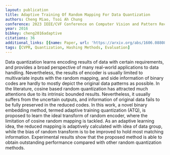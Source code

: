 ```yaml
---
layout: publication
title: Adaptive Training Of Random Mapping For Data Quantization
authors: Cheng Miao, Tsoi Ah Chung
conference: 2023 IEEE/CVF Conference on Computer Vision and Pattern Recognition (CVPR)
year: 2016
bibkey: cheng2016adaptive
citations: 36
additional_links: [{name: Paper, url: 'https://arxiv.org/abs/1606.08808'}]
tags: [CVPR, Quantization, Hashing Methods, Evaluation]
---
```

Data quantization learns encoding results of data with certain requirements,
and provides a broad perspective of many real-world applications to data
handling. Nevertheless, the results of encoder is usually limited to
multivariate inputs with the random mapping, and side information of binary
codes are hardly to mostly depict the original data patterns as possible. In
the literature, cosine based random quantization has attracted much attentions
due to its intrinsic bounded results. Nevertheless, it usually suffers from the
uncertain outputs, and information of original data fails to be fully preserved
in the reduced codes. In this work, a novel binary embedding method, termed
adaptive training quantization (ATQ), is proposed to learn the ideal transform
of random encoder, where the limitation of cosine random mapping is tackled. As
an adaptive learning idea, the reduced mapping is adaptively calculated with
idea of data group, while the bias of random transform is to be improved to
hold most matching information. Experimental results show that the proposed
method is able to obtain outstanding performance compared with other random
quantization methods.